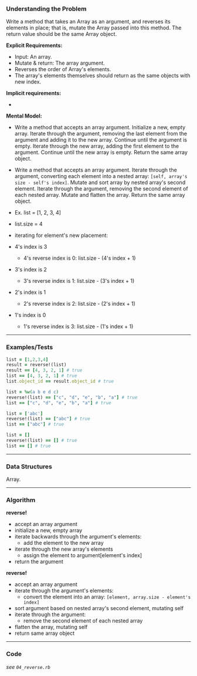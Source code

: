 ### Understanding the Problem
Write a method that takes an Array as an argument, and reverses its elements in place; that is, mutate the Array passed into this method. The return value should be the same Array object.

**Explicit Requirements:**

- Input: An array.
- Mutate & return: The array argument.
- Reverses the order of Array's elements.
- The array's elements themselves should return as the same objects with new index.

**Implicit requirements:**

- 

**Mental Model:**

- Write a method that accepts an array argument.  Initialize a new, empty array.  Iterate through the argument, removing the last element from the argument and adding it to the new array.  Continue until the argument is empty.  Iterate through the new array, adding the first element to the argument.  Continue until the new array is empty.  Return the same array object.

- Write a method that accepts an array argument.  Iterate through the argument, converting each element into a nested array: `[self, array's size - self's index]`.  Mutate and sort array by nested array's second element.  Iterate through the argument, removing the second element of each nested array.  Mutate and flatten the array.  Return the same array object.

- Ex.
list = [1, 2, 3, 4]
- list.size = 4
- iterating for element's new placement:
- 4's index is 3
  - 4's reverse index is 0: list.size - (4's index + 1)
- 3's index is 2
  - 3's reverse index is 1: list.size - (3's index + 1)
- 2's index is 1
  - 2's reverse index is 2: list.size - (2's index + 1)
- 1's index is 0
  - 1's reverse index is 3: list.size - (1's index + 1) 

---
### Examples/Tests
```ruby
list = [1,2,3,4]
result = reverse!(list)
result == [4, 3, 2, 1] # true
list == [4, 3, 2, 1] # true
list.object_id == result.object_id # true

list = %w(a b e d c)
reverse!(list) == ["c", "d", "e", "b", "a"] # true
list == ["c", "d", "e", "b", "a"] # true

list = ['abc']
reverse!(list) == ["abc"] # true
list == ["abc"] # true

list = []
reverse!(list) == [] # true
list == [] # true
```
---
### Data Structures
Array.

---
### Algorithm
**reverse!**
- accept an array argument
- initialize a new, empty array
- iterate backwards through the argument's elements:
  - add the element to the new array
- iterate through the new array's elements
  - assign the element to argument[element's index]
- return the argument

**reverse!**
- accept an array argument
- iterate through the argument's elements:
  - convert the element into an array: `[element, array.size - element's index]`
- sort argument based on nested array's second element, mutating self
- iterate through the argument:
  - remove the second element of each nested array
- flatten the array, mutating self
- return same array object

---
### Code
*see `04_reverse.rb`*
